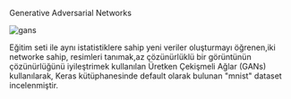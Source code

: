 Generative Adversarial Networks


![gans](https://user-images.githubusercontent.com/51748819/71618472-be0df880-2bd0-11ea-97e1-b3be3e1492e2.png)


Eğitim seti ile aynı istatistiklere sahip yeni veriler oluşturmayı öğrenen,iki networke sahip, resimleri tanımak,az çözünürlüklü bir görüntünün çözünürlüğünü iyileştrimek kullanılan Üretken Çekişmeli Ağlar (GANs) kullanılarak, Keras kütüphanesinde default olarak bulunan 
"mnist" dataset incelenmiştir.
